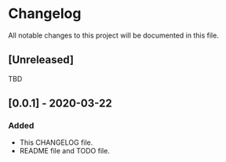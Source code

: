 # Changelog

All notable changes to this project will be documented in this file.

## [Unreleased]

TBD

## [0.0.1] - 2020-03-22

### Added

- This CHANGELOG file.
- README file and TODO file.